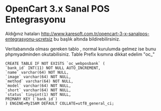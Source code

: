 # OpenCart 3.x Sanal POS Entegrasyonu 

Aldığınız hataları http://www.karesoft.com.tr/opencart-3-x-sanalpos-entegrasyonu-ucretsiz bu başlık altında bildirebilirsiniz.

Veritabanında olması gereken tablo , normal kurulumda gelmez ise bunu phpmyadminden okutabilisiniz. Table Prefix kısmına dikkat edelim "oc_"
```
CREATE TABLE IF NOT EXISTS `oc_webposbank` (
`bank_id` INT(11) NOT NULL AUTO_INCREMENT,
`name` varchar(64) NOT NULL,
`image` varchar(64) NOT NULL,
`method` varchar(64) NOT NULL,
`model` varchar(64) NOT NULL,
`short` varchar(64) NOT NULL,
`status` tinyint(1) NOT NULL,
PRIMARY KEY (`bank_id`)
) ENGINE=MyISAM DEFAULT COLLATE=utf8_general_ci;
```
